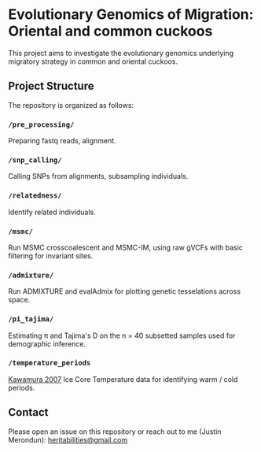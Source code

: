 # Evolutionary Genomics of Migration: Oriental and common cuckoos 

This project aims to investigate the evolutionary genomics underlying migratory strategy in common and oriental cuckoos.

## Project Structure

The repository is organized as follows:

### `/pre_processing/`
Preparing fastq reads, alignment. 

### `/snp_calling/`
Calling SNPs from alignments, subsampling individuals. 

### `/relatedness/`
Identify related individuals. 

### `/msmc/`
Run MSMC crosscoalescent and MSMC-IM, using raw gVCFs with basic filtering for invariant sites. 

### `/admixture/`
Run ADMIXTURE and evalAdmix for plotting genetic tesselations across space. 

### `/pi_tajima/`
Estimating π and Tajima's D on the n = 40 subsetted samples used for demographic inference.  

### `/temperature_periods`
[Kawamura 2007](https://www.ncei.noaa.gov/access/metadata/landing-page/bin/iso?id=noaa-icecore-6076) Ice Core Temperature data for identifying warm / cold periods. 

## Contact

Please open an issue on this repository or reach out to me (Justin Merondun): heritabilities@gmail.com
